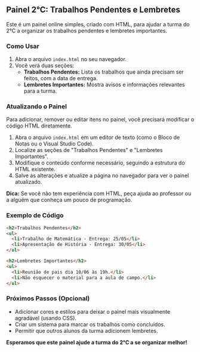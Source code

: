 ## Painel 2°C: Trabalhos Pendentes e Lembretes

Este é um painel online simples, criado com HTML, para ajudar a turma do 2°C a organizar os trabalhos pendentes e lembretes importantes.

### Como Usar

1. Abra o arquivo `index.html` no seu navegador.
2. Você verá duas seções:
   * **Trabalhos Pendentes:** Lista os trabalhos que ainda precisam ser feitos, com a data de entrega.
   * **Lembretes Importantes:** Mostra avisos e informações relevantes para a turma.

### Atualizando o Painel

Para adicionar, remover ou editar itens no painel, você precisará modificar o código HTML diretamente. 

1. Abra o arquivo `index.html` em um editor de texto (como o Bloco de Notas ou o Visual Studio Code).
2. Localize as seções de "Trabalhos Pendentes" e "Lembretes Importantes".
3. Modifique o conteúdo conforme necessário, seguindo a estrutura do HTML existente.
4. Salve as alterações e atualize a página no navegador para ver o painel atualizado.

**Dica:** Se você não tem experiência com HTML, peça ajuda ao professor ou a alguém que conheça um pouco de programação.

### Exemplo de Código

```html
<h2>Trabalhos Pendentes</h2>
<ul>
  <li>Trabalho de Matemática - Entrega: 25/05</li>
  <li>Apresentação de História - Entrega: 30/05</li>
</ul>

<h2>Lembretes Importantes</h2>
<ul>
  <li>Reunião de pais dia 10/06 às 19h.</li>
  <li>Não esquecer o material para a aula de campo.</li>
</ul>
```

### Próximos Passos (Opcional)

* Adicionar cores e estilos para deixar o painel mais visualmente agradável (usando CSS).
* Criar um sistema para marcar os trabalhos como concluídos.
* Permitir que outros alunos da turma adicionem lembretes.

**Esperamos que este painel ajude a turma do 2°C a se organizar melhor!** 
